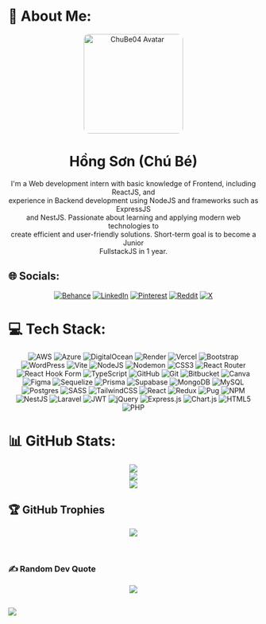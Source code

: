 

# 💫 About Me:

<p align="center" class="block">
  <a href="https://github.com/HongSon04" target="blank"><img style="border-radius: 10px;" src="https://avatars.githubusercontent.com/u/118839446?v=4" width="200" height="200" alt="ChuBe04 Avatar" /></a>
</p>

<span align="center">

<h1>Hồng Sơn (Chú Bé)</h1>

I'm a Web development intern with basic knowledge of Frontend, including ReactJS, and<br>experience in Backend development using NodeJS and frameworks such as ExpressJS<br>and NestJS. Passionate about learning and applying modern web technologies to<br>create efficient and user-friendly solutions. Short-term goal is to become a Junior<br>FullstackJS in 1 year.

</span>

## 🌐 Socials:

<span align="center">

[![Behance](https://img.shields.io/badge/Behance-1769ff?logo=behance&logoColor=white)](https://behance.net/snhng12) [![LinkedIn](https://img.shields.io/badge/LinkedIn-%230077B5.svg?logo=linkedin&logoColor=white)](https://linkedin.com/in/hồng-sơn-a35b792b4/) [![Pinterest](https://img.shields.io/badge/Pinterest-%23E60023.svg?logo=Pinterest&logoColor=white)](https://pinterest.com/chube28102004) [![Reddit](https://img.shields.io/badge/Reddit-%23FF4500.svg?logo=Reddit&logoColor=white)](https://reddit.com/user/ChuBe104) [![X](https://img.shields.io/badge/X-black.svg?logo=X&logoColor=white)](https://x.com/ChuBe281004)

</span>

# 💻 Tech Stack:

<span align="center">

![AWS](https://img.shields.io/badge/AWS-%23FF9900.svg?style=for-the-badge&logo=amazon-aws&logoColor=white) ![Azure](https://img.shields.io/badge/azure-%230072C6.svg?style=for-the-badge&logo=microsoftazure&logoColor=white) ![DigitalOcean](https://img.shields.io/badge/DigitalOcean-%230167ff.svg?style=for-the-badge&logo=digitalOcean&logoColor=white) ![Render](https://img.shields.io/badge/Render-%46E3B7.svg?style=for-the-badge&logo=render&logoColor=white) ![Vercel](https://img.shields.io/badge/vercel-%23000000.svg?style=for-the-badge&logo=vercel&logoColor=white) ![Bootstrap](https://img.shields.io/badge/bootstrap-%238511FA.svg?style=for-the-badge&logo=bootstrap&logoColor=white) ![WordPress](https://img.shields.io/badge/WordPress-%23117AC9.svg?style=for-the-badge&logo=WordPress&logoColor=white) ![Vite](https://img.shields.io/badge/vite-%23646CFF.svg?style=for-the-badge&logo=vite&logoColor=white) ![NodeJS](https://img.shields.io/badge/node.js-6DA55F?style=for-the-badge&logo=node.js&logoColor=white) ![Nodemon](https://img.shields.io/badge/NODEMON-%23323330.svg?style=for-the-badge&logo=nodemon&logoColor=%BBDEAD) ![CSS3](https://img.shields.io/badge/css3-%231572B6.svg?style=for-the-badge&logo=css3&logoColor=white) ![React Router](https://img.shields.io/badge/React_Router-CA4245?style=for-the-badge&logo=react-router&logoColor=white) ![React Hook Form](https://img.shields.io/badge/React%20Hook%20Form-%23EC5990.svg?style=for-the-badge&logo=reacthookform&logoColor=white) ![TypeScript](https://img.shields.io/badge/typescript-%23007ACC.svg?style=for-the-badge&logo=typescript&logoColor=white) ![GitHub](https://img.shields.io/badge/github-%23121011.svg?style=for-the-badge&logo=github&logoColor=white) ![Git](https://img.shields.io/badge/git-%23F05033.svg?style=for-the-badge&logo=git&logoColor=white) ![Bitbucket](https://img.shields.io/badge/bitbucket-%230047B3.svg?style=for-the-badge&logo=bitbucket&logoColor=white) ![Canva](https://img.shields.io/badge/Canva-%2300C4CC.svg?style=for-the-badge&logo=Canva&logoColor=white) ![Figma](https://img.shields.io/badge/figma-%23F24E1E.svg?style=for-the-badge&logo=figma&logoColor=white) ![Sequelize](https://img.shields.io/badge/Sequelize-52B0E7?style=for-the-badge&logo=Sequelize&logoColor=white) ![Prisma](https://img.shields.io/badge/Prisma-3982CE?style=for-the-badge&logo=Prisma&logoColor=white) ![Supabase](https://img.shields.io/badge/Supabase-3ECF8E?style=for-the-badge&logo=supabase&logoColor=white) ![MongoDB](https://img.shields.io/badge/MongoDB-%234ea94b.svg?style=for-the-badge&logo=mongodb&logoColor=white) ![MySQL](https://img.shields.io/badge/mysql-4479A1.svg?style=for-the-badge&logo=mysql&logoColor=white) ![Postgres](https://img.shields.io/badge/postgres-%23316192.svg?style=for-the-badge&logo=postgresql&logoColor=white) ![SASS](https://img.shields.io/badge/SASS-hotpink.svg?style=for-the-badge&logo=SASS&logoColor=white) ![TailwindCSS](https://img.shields.io/badge/tailwindcss-%2338B2AC.svg?style=for-the-badge&logo=tailwind-css&logoColor=white) ![React](https://img.shields.io/badge/react-%2320232a.svg?style=for-the-badge&logo=react&logoColor=%2361DAFB) ![Redux](https://img.shields.io/badge/redux-%23593d88.svg?style=for-the-badge&logo=redux&logoColor=white) ![Pug](https://img.shields.io/badge/Pug-FFF?style=for-the-badge&logo=pug&logoColor=A86454) ![NPM](https://img.shields.io/badge/NPM-%23CB3837.svg?style=for-the-badge&logo=npm&logoColor=white) ![NestJS](https://img.shields.io/badge/nestjs-%23E0234E.svg?style=for-the-badge&logo=nestjs&logoColor=white) ![Laravel](https://img.shields.io/badge/laravel-%23FF2D20.svg?style=for-the-badge&logo=laravel&logoColor=white) ![JWT](https://img.shields.io/badge/JWT-black?style=for-the-badge&logo=JSON%20web%20tokens) ![jQuery](https://img.shields.io/badge/jquery-%230769AD.svg?style=for-the-badge&logo=jquery&logoColor=white) ![Express.js](https://img.shields.io/badge/express.js-%23404d59.svg?style=for-the-badge&logo=express&logoColor=%2361DAFB) ![Chart.js](https://img.shields.io/badge/chart.js-F5788D.svg?style=for-the-badge&logo=chart.js&logoColor=white) ![HTML5](https://img.shields.io/badge/html5-%23E34F26.svg?style=for-the-badge&logo=html5&logoColor=white) ![PHP](https://img.shields.io/badge/php-%23777BB4.svg?style=for-the-badge&logo=php&logoColor=white)

</span>

# 📊 GitHub Stats:

<span align="center">

![](https://github-readme-stats.vercel.app/api?username=HongSon04&theme=nightowl&hide_border=false&include_all_commits=true&count_private=true)<br/>
![](https://github-readme-streak-stats.herokuapp.com/?user=HongSon04&theme=nightowl&hide_border=false)<br/>
![](https://github-readme-stats.vercel.app/api/top-langs/?username=HongSon04&theme=nightowl&hide_border=false&include_all_commits=true&count_private=true&layout=compact)

</span>

## 🏆 GitHub Trophies

<span align="center">

![](https://github-profile-trophy.vercel.app/?username=HongSon04&theme=radical&no-frame=false&no-bg=false&margin-w=4)

</span>

<br style="padding: 10px;">

### ✍️ Random Dev Quote

<span align="center">

![](https://quotes-github-readme.vercel.app/api?type=vetical&theme=radical)

##

</span>

[![](https://visitcount.itsvg.in/api?id=HongSon04&icon=0&color=0)](https://visitcount.itsvg.in)

<!-- Proudly created with GPRM ( https://gprm.itsvg.in ) -->
